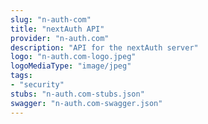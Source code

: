 ```yaml
---
slug: "n-auth-com"
title: "nextAuth API"
provider: "n-auth.com"
description: "API for the nextAuth server"
logo: "n-auth.com-logo.jpeg"
logoMediaType: "image/jpeg"
tags:
- "security"
stubs: "n-auth.com-stubs.json"
swagger: "n-auth.com-swagger.json"
---
```

